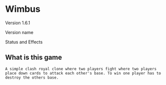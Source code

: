 # Wimbus

Version 1.6.1

Version name

Status and Effects

## What is this game

    A simple clash royal clone where two players fight where two players place down cards to attack each other's base. To win one player has to destroy the others base. 
